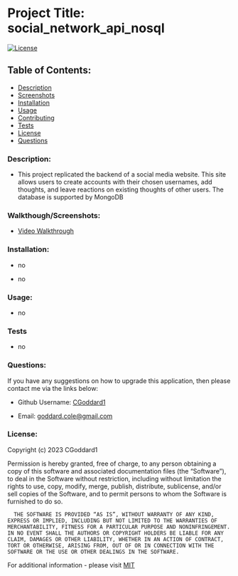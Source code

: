 # Project Title: social_network_api_nosql

  [![License](https://img.shields.io/badge/License-MIT-blue.svg)](https://opensource.org/license/mit-0/)


  ## Table of Contents:
  - [Description](#description)
  - [Screenshots](#screenshots)
  - [Installation](#installation)
  - [Usage](#usage)
  - [Contributing](#contributing)
  - [Tests](#tests)
  - [License](#license)
  - [Questions](#questions)
  
  ### Description:

  - This project replicated the backend of a social media website. This site allows users to  create accounts with their chosen usernames, add thoughts, and leave reactions on existing thoughts of other users. The database is supported by MongoDB


  ### Walkthough/Screenshots: 

  - [Video Walkthrough](https://drive.google.com/file/d/1xjtVU27ci6HBXDsaGI__qrPT6xIpk2jP/view)


  ### Installation:

  - no

  - no


  ### Usage:

  - no


  ### Tests
  - no

  ### Questions:

  If you have any suggestions on how to upgrade this application, then please contact me via the links below:
  - Github Username: [CGoddard1](https://github.com/CGoddard1) 

  - Email: goddard.cole@gmail.com


  ### License:
  Copyright (c) 2023 CGoddard1

  Permission is hereby granted, free of charge, to any person obtaining a copy of this software and associated documentation files (the “Software”), to deal in the Software without restriction, including without limitation the rights to use, copy, modify, merge, publish, distribute, sublicense, and/or sell copies of the Software, and to permit persons to whom the Software is furnished to do so.

      THE SOFTWARE IS PROVIDED “AS IS”, WITHOUT WARRANTY OF ANY KIND, EXPRESS OR IMPLIED, INCLUDING BUT NOT LIMITED TO THE WARRANTIES OF MERCHANTABILITY, FITNESS FOR A PARTICULAR PURPOSE AND NONINFRINGEMENT. IN NO EVENT SHALL THE AUTHORS OR COPYRIGHT HOLDERS BE LIABLE FOR ANY CLAIM, DAMAGES OR OTHER LIABILITY, WHETHER IN AN ACTION OF CONTRACT, TORT OR OTHERWISE, ARISING FROM, OUT OF OR IN CONNECTION WITH THE SOFTWARE OR THE USE OR OTHER DEALINGS IN THE SOFTWARE.

  For additional information  - please visit [MIT](https://opensource.org/license/mit-0/)

  